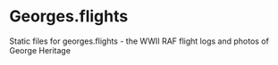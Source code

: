 # Georges.flights
Static files for georges.flights - the WWII RAF flight logs and photos of George Heritage 

